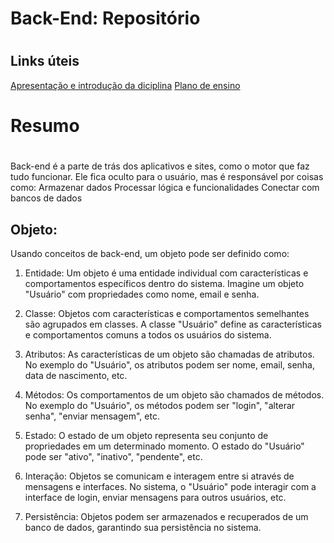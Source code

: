 # <h1>Back-End: Repositório </h1>

# <h2> Links úteis </h2>
[Apresentação e introdução da diciplina](https://drive.google.com/file/d/15OfelCvXu-S98IPkh3psuUoPrwn5zUFd/view?usp=drive_link)
[Plano de ensino](https://drive.google.com/file/d/1eC800mzEuvlNBUsh4Qh76_ds1xZXo6o3/view?usp=drive_link)

# <h1> Resumo <h1>
Back-end é a parte de trás dos aplicativos e sites, como o motor que faz tudo funcionar.  Ele fica oculto para o usuário, mas é responsável por coisas como:
Armazenar dados
Processar lógica e funcionalidades
Conectar com bancos de dados

<h2> Objeto: </h2> Usando conceitos de back-end, um objeto pode ser definido como:

1. Entidade: Um objeto é uma entidade individual com características e comportamentos específicos dentro do sistema. Imagine um objeto "Usuário" com propriedades como nome, email e senha.

2. Classe: Objetos com características e comportamentos semelhantes são agrupados em classes. A classe "Usuário" define as características e comportamentos comuns a todos os usuários do sistema.

3. Atributos: As características de um objeto são chamadas de atributos. No exemplo do "Usuário", os atributos podem ser nome, email, senha, data de nascimento, etc.

4. Métodos: Os comportamentos de um objeto são chamados de métodos. No exemplo do "Usuário", os métodos podem ser "login", "alterar senha", "enviar mensagem", etc.

5. Estado: O estado de um objeto representa seu conjunto de propriedades em um determinado momento. O estado do "Usuário" pode ser "ativo", "inativo", "pendente", etc.

6. Interação: Objetos se comunicam e interagem entre si através de mensagens e interfaces. No sistema, o "Usuário" pode interagir com a interface de login, enviar mensagens para outros usuários, etc.

7. Persistência: Objetos podem ser armazenados e recuperados de um banco de dados, garantindo sua persistência no sistema.


